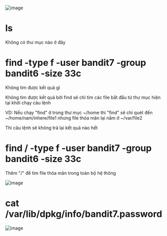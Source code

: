 ![image](https://github.com/user-attachments/assets/a6e3381a-e937-49eb-abc0-d7e60b261fc7)

# ls
Không có thư mục nào ở đây

# find -type f -user bandit7 -group bandit6 -size 33c
Không tìm được kết quả gì

Không tìm được kết quả bởi find sẽ chỉ tìm các file bắt đầu từ thư mục hiện tại khởi chạy câu lệnh

VD: Nếu chạy "find" ở trong thư mục ~/home thì "find" sẽ chỉ quét đến ~/home/nam/inhere/file1 nhưng file thỏa mãn lại nằm ở ~/var/file2

Thì câu lệnh sẽ không trả lại kết quả nào hết

# find / -type f -user bandit7 -group bandit6 -size 33c 
Thêm "/" để tìm file thỏa mãn trong toàn bộ hệ thông

![image](https://github.com/user-attachments/assets/ee109aa3-103c-448b-a2bd-7a68ffb0e3df)

# cat /var/lib/dpkg/info/bandit7.password
![image](https://github.com/user-attachments/assets/bbf7a3a1-9c4d-4d15-b17a-ae2bd9ad185c)
